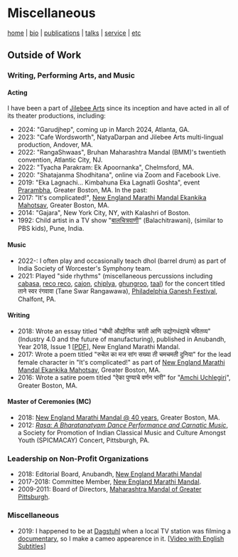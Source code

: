 # Miscellaneous
[home](index.html) \| [bio](bio.html) \| [publications](publications.html) \| [talks](talks.html) \| [service](service.html) \| [etc](etc.html)

## Outside of Work

### Writing, Performing Arts, and Music

#### Acting
I have been a part of [Jilebee Arts](https://jilebeearts.org/) since its inception and have acted in all of its theater productions, including:
- 2024: "Garudjhep", coming up in March 2024, Atlanta, GA.
- 2023: "Cafe Wordsworth", NatyaDarpan and Jilebee Arts multi-lingual production, Andover, MA. 
- 2022: "RangaShwaas", Bruhan Maharashtra Mandal (BMM)'s twentieth convention, Atlantic City, NJ.
- 2022: "Tyacha Parakram: Ek Apoornanka", Chelmsford, MA.
- 2020: "Shatajanma Shodhitana", online via Zoom and Facebook Live.
- 2019: "Eka Lagnachi... Kimbahuna Eka Lagnatli Goshta",  event [Prarambha](https://jilebeearts.org/past-events-1), Greater Boston, MA.
In the past: 
- 2017: "It's complicated!", [New England Marathi Mandal Ekankika Mahotsav](https://www.facebook.com/events/1455834907857596/), Greater Boston, MA.
- 2014: "Gajara", New York City, NY, with Kalashri of Boston.
- 1992: Child artist in a TV show "[बालचित्रवाणी](https://mr.wikipedia.org/wiki/%E0%A4%AC%E0%A4%BE%E0%A4%B2%E0%A4%9A%E0%A4%BF%E0%A4%A4%E0%A5%8D%E0%A4%B0%E0%A4%B5%E0%A4%BE%E0%A4%A3%E0%A5%80)" (Balachitrawani), (similar to PBS kids), Pune, India. 

#### Music
- 2022-: I often play and occasionally teach dhol (barrel drum) as part of India Society of Worcester's Symphony team.
- 2021: Played "side rhythms" (miscellaneous percussions including [cabasa](https://en.wikipedia.org/wiki/Cabasa), [reco reco](https://en.wikipedia.org/wiki/Reco-reco), [cajon](https://en.wikipedia.org/wiki/Caj%C3%B3n), [chiplya](https://en.wikipedia.org/wiki/Khartal), [ghungroo](https://en.wikipedia.org/wiki/Ghungroo), [taal](https://en.wikipedia.org/wiki/Taal_(instrument))) for the concert titled ताने स्वर रंगवावा (Tane Swar Rangawawa), [Philadelphia Ganesh Festival](http://www.philadelphiaganeshfestival.org/), Chalfont, PA.

#### Writing
- 2018: Wrote an essay titled "चौथी औद्योगिक क्रांती आणि उद्योगधंद्यांचे भवितव्य" (Industry 4.0 and the future of manufacturing), published in Anubandh, Year 2018, Issue 1 \[[PDF](http://www.nemm.org/images/Anubandh/Anubandh_April18.pdf)\], New England Marathi Mandal. 
- 2017: Wrote a poem titled "रुचेल का मज सांग सख्या ती चमचमती दुनिया" for the lead female character in "It's complicated!" as part of [New England Marathi Mandal Ekankika Mahotsav](https://www.facebook.com/events/1455834907857596/), Greater Boston, MA.
- 2016: Wrote a satire poem titled "ऐका पुण्याचे वर्णन भारी" for "[Amchi Uchlegiri](https://www.facebook.com/events/1701769383404252/)", Greater Boston, MA.

#### Master of Ceremonies (MC)
- 2018: [New England Marathi Mandal @ 40 years](https://www.facebook.com/events/2186358504707846/), Greater Boston, MA.
- 2012: [*Rasa: A Bharatanatyam Dance Performance and Carnatic Music*](http://www.andrew.cmu.edu/user/macay/events/rasa.jpg), a Society for Promotion of Indian Classical Music and Culture Amongst Youth (SPICMACAY) Concert, Pittsburgh, PA.

### Leadership on Non-Profit Organizations
- 2018: Editorial Board, Anubandh, [New England Marathi Mandal](http://www.nemm.org/)
- 2017-2018: Committee Member, [New England Marathi Mandal](http://www.nemm.org).
- 2009-2011: Board of Directors, [Maharashtra Mandal of Greater Pittsburgh](http://www.mmpgh.org).

### Miscellaneous
- 2019: I happened to be at [Dagstuhl](https://www.dagstuhl.de/) when a local TV station was filming a [documentary](https://www.sr-mediathek.de/index.php?seite=7&id=73351), so I make a cameo appearence in it. \[[Video with English Subtitles](https://www.dagstuhl.de/fileadmin/redaktion/Presse/Pressespiegel/2019-05-02-wims.htm)\]

